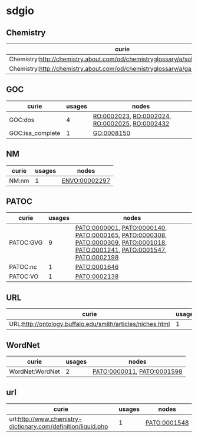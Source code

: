 # sdgio

## Chemistry

| curie                                                                           |   usages | nodes                                               |
|---------------------------------------------------------------------------------|----------|-----------------------------------------------------|
| Chemistry:http://chemistry.about.com/od/chemistryglossary/a/soliddefinition.htm |        1 | [PATO:0001546](https://bioregistry.io/PATO:0001546) |
| Chemistry:http://chemistry.about.com/od/chemistryglossary/a/gasdefinition.htm   |        1 | [PATO:0001547](https://bioregistry.io/PATO:0001547) |

## GOC

| curie            |   usages | nodes                                                                                                                                                                                              |
|------------------|----------|----------------------------------------------------------------------------------------------------------------------------------------------------------------------------------------------------|
| GOC:dos          |        4 | [RO:0002023](https://bioregistry.io/RO:0002023), [RO:0002024](https://bioregistry.io/RO:0002024), [RO:0002025](https://bioregistry.io/RO:0002025), [RO:0002432](https://bioregistry.io/RO:0002432) |
| GOC:isa_complete |        1 | [GO:0008150](https://bioregistry.io/GO:0008150)                                                                                                                                                    |

## NM

| curie   |   usages | nodes                                                 |
|---------|----------|-------------------------------------------------------|
| NM:nm   |        1 | [ENVO:00002297](https://bioregistry.io/ENVO:00002297) |

## PATOC

| curie     |   usages | nodes                                                                                                                                                                                                                                                                                                                                                                                                                                                                                       |
|-----------|----------|---------------------------------------------------------------------------------------------------------------------------------------------------------------------------------------------------------------------------------------------------------------------------------------------------------------------------------------------------------------------------------------------------------------------------------------------------------------------------------------------|
| PATOC:GVG |        9 | [PATO:0000001](https://bioregistry.io/PATO:0000001), [PATO:0000140](https://bioregistry.io/PATO:0000140), [PATO:0000165](https://bioregistry.io/PATO:0000165), [PATO:0000308](https://bioregistry.io/PATO:0000308), [PATO:0000309](https://bioregistry.io/PATO:0000309), [PATO:0001018](https://bioregistry.io/PATO:0001018), [PATO:0001241](https://bioregistry.io/PATO:0001241), [PATO:0001547](https://bioregistry.io/PATO:0001547), [PATO:0002198](https://bioregistry.io/PATO:0002198) |
| PATOC:nc  |        1 | [PATO:0001646](https://bioregistry.io/PATO:0001646)                                                                                                                                                                                                                                                                                                                                                                                                                                         |
| PATOC:VO  |        1 | [PATO:0002138](https://bioregistry.io/PATO:0002138)                                                                                                                                                                                                                                                                                                                                                                                                                                         |

## URL

| curie                                                      |   usages | nodes                                                 |
|------------------------------------------------------------|----------|-------------------------------------------------------|
| URL:http://ontology.buffalo.edu/smith/articles/niches.html |        1 | [ENVO:00010483](https://bioregistry.io/ENVO:00010483) |

## WordNet

| curie           |   usages | nodes                                                                                                    |
|-----------------|----------|----------------------------------------------------------------------------------------------------------|
| WordNet:WordNet |        2 | [PATO:0000011](https://bioregistry.io/PATO:0000011), [PATO:0001598](https://bioregistry.io/PATO:0001598) |

## url

| curie                                                         |   usages | nodes                                               |
|---------------------------------------------------------------|----------|-----------------------------------------------------|
| url:http://www.chemistry-dictionary.com/definition/liquid.php |        1 | [PATO:0001548](https://bioregistry.io/PATO:0001548) |

